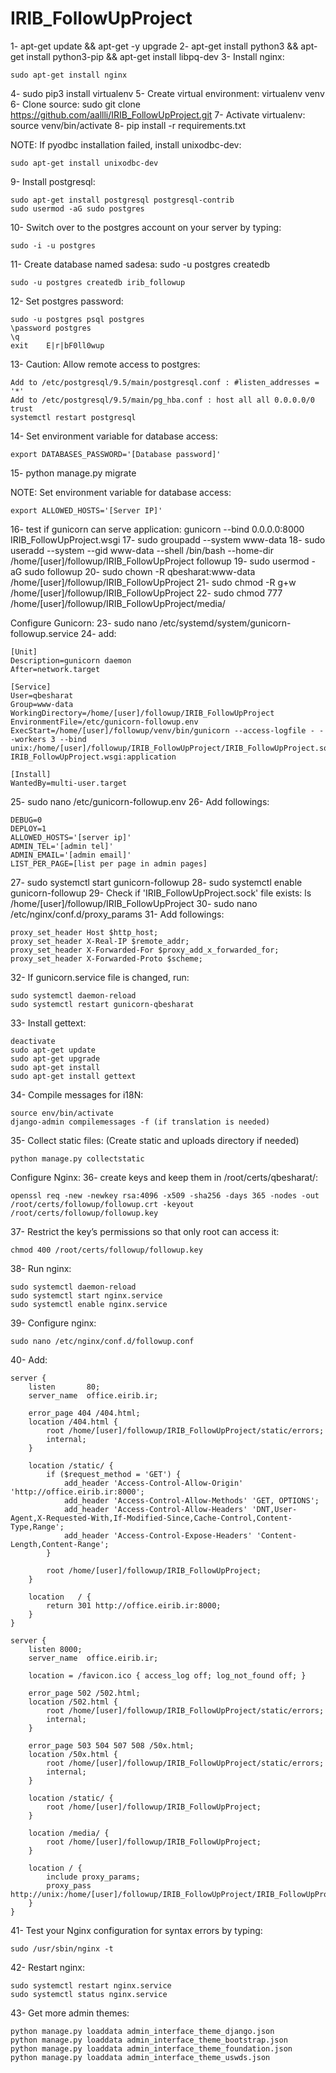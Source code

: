 # IRIB_FollowUpProject

1- apt-get update && apt-get -y upgrade
2- apt-get install python3 && apt-get install python3-pip && apt-get install libpq-dev
3- Install nginx:

    sudo apt-get install nginx

4- sudo pip3 install virtualenv
5- Create virtual environment: virtualenv venv
6- Clone source: sudo git clone https://github.com/aallli/IRIB_FollowUpProject.git
7- Activate virtualenv: source venv/bin/activate
8- pip install -r requirements.txt

NOTE: If pyodbc installation failed, install unixodbc-dev:

    sudo apt-get install unixodbc-dev
    
9- Install postgresql:

    sudo apt-get install postgresql postgresql-contrib
    sudo usermod -aG sudo postgres

10- Switch over to the postgres account on your server by typing:
    
    sudo -i -u postgres

11- Create database named sadesa: sudo -u postgres createdb

    sudo -u postgres createdb irib_followup

12- Set postgres password: 
    
    sudo -u postgres psql postgres
    \password postgres
    \q
    exit    E|r|bF0ll0wup

13- Caution: Allow remote access to postgres:
    
    Add to /etc/postgresql/9.5/main/postgresql.conf : #listen_addresses = '*'
    Add to /etc/postgresql/9.5/main/pg_hba.conf : host all all 0.0.0.0/0 trust
    systemctl restart postgresql

14- Set environment variable for database access: 

    export DATABASES_PASSWORD='[Database password]'

15- python manage.py migrate

NOTE: Set environment variable for database access: 

    export ALLOWED_HOSTS='[Server IP]'
    
16- test if gunicorn can serve application: gunicorn --bind 0.0.0.0:8000 IRIB_FollowUpProject.wsgi
17- sudo groupadd --system www-data
18- sudo useradd --system --gid www-data --shell /bin/bash --home-dir /home/[user]/followup/IRIB_FollowUpProject followup
19- sudo usermod -aG sudo followup
20- sudo chown -R qbesharat:www-data /home/[user]/followup/IRIB_FollowUpProject
21- sudo chmod -R g+w /home/[user]/followup/IRIB_FollowUpProject
22- sudo chmod 777 /home/[user]/followup/IRIB_FollowUpProject/media/

Configure Gunicorn:
23- sudo nano /etc/systemd/system/gunicorn-followup.service
24- add:
    
    [Unit]
    Description=gunicorn daemon
    After=network.target
    
    [Service]
    User=qbesharat
    Group=www-data
    WorkingDirectory=/home/[user]/followup/IRIB_FollowUpProject
    EnvironmentFile=/etc/gunicorn-followup.env
    ExecStart=/home/[user]/followup/venv/bin/gunicorn --access-logfile - --workers 3 --bind unix:/home/[user]/followup/IRIB_FollowUpProject/IRIB_FollowUpProject.sock IRIB_FollowUpProject.wsgi:application
    
    [Install]
    WantedBy=multi-user.target
        
25- sudo nano /etc/gunicorn-followup.env
26- Add followings:
    
    DEBUG=0
    DEPLOY=1
    ALLOWED_HOSTS='[server ip]'
    ADMIN_TEL='[admin tel]'
    ADMIN_EMAIL='[admin email]'
    LIST_PER_PAGE=[list per page in admin pages]
    
27- sudo systemctl start gunicorn-followup
28- sudo systemctl enable gunicorn-followup
29- Check if 'IRIB_FollowUpProject.sock' file exists: ls /home/[user]/followup/IRIB_FollowUpProject
30- sudo nano /etc/nginx/conf.d/proxy_params
31- Add followings:

    proxy_set_header Host $http_host;
    proxy_set_header X-Real-IP $remote_addr;
    proxy_set_header X-Forwarded-For $proxy_add_x_forwarded_for;
    proxy_set_header X-Forwarded-Proto $scheme;

32- If gunicorn.service file is changed, run:

    sudo systemctl daemon-reload
    sudo systemctl restart gunicorn-qbesharat

33- Install gettext:

    deactivate
    sudo apt-get update
    sudo apt-get upgrade
    sudo apt-get install
    sudo apt-get install gettext

34- Compile messages for i18N:
    
    source env/bin/activate
    django-admin compilemessages -f (if translation is needed)

35- Collect static files: (Create static and uploads directory if needed)
 
    python manage.py collectstatic

Configure Nginx:
36- create keys and keep them in /root/certs/qbesharat/:
    
    openssl req -new -newkey rsa:4096 -x509 -sha256 -days 365 -nodes -out /root/certs/followup/followup.crt -keyout /root/certs/followup/followup.key

37- Restrict the key’s permissions so that only root can access it:
    
    chmod 400 /root/certs/followup/followup.key


38- Run nginx:

    sudo systemctl daemon-reload
    sudo systemctl start nginx.service
    sudo systemctl enable nginx.service
    
39- Configure nginx:

    sudo nano /etc/nginx/conf.d/followup.conf

40- Add:
    
    server {
        listen       80;
        server_name  office.eirib.ir;
    
        error_page 404 /404.html;
        location /404.html {
            root /home/[user]/followup/IRIB_FollowUpProject/static/errors;
            internal;
        }
    
        location /static/ {
            if ($request_method = 'GET') {
                add_header 'Access-Control-Allow-Origin' 'http://office.eirib.ir:8000';
                add_header 'Access-Control-Allow-Methods' 'GET, OPTIONS';
                add_header 'Access-Control-Allow-Headers' 'DNT,User-Agent,X-Requested-With,If-Modified-Since,Cache-Control,Content-Type,Range';
                add_header 'Access-Control-Expose-Headers' 'Content-Length,Content-Range';
            }
    
            root /home/[user]/followup/IRIB_FollowUpProject;
        }
    
        location   / {
            return 301 http://office.eirib.ir:8000;
        }
    }
    
    server {
        listen 8000;
        server_name  office.eirib.ir;
    
        location = /favicon.ico { access_log off; log_not_found off; }
    
        error_page 502 /502.html;
        location /502.html {
            root /home/[user]/followup/IRIB_FollowUpProject/static/errors;
            internal;
        }
    
        error_page 503 504 507 508 /50x.html;
        location /50x.html {
            root /home/[user]/followup/IRIB_FollowUpProject/static/errors;
            internal;
        }
    
        location /static/ {
            root /home/[user]/followup/IRIB_FollowUpProject;
        }
    
        location /media/ {
            root /home/[user]/followup/IRIB_FollowUpProject;
        }
    
        location / {
            include proxy_params;
            proxy_pass http://unix:/home/[user]/followup/IRIB_FollowUpProject/IRIB_FollowUpProject.sock;
        }
    }

41- Test your Nginx configuration for syntax errors by typing: 

    sudo /usr/sbin/nginx -t

42- Restart nginx:

    sudo systemctl restart nginx.service
    sudo systemctl status nginx.service

43- Get more admin themes:
    
    python manage.py loaddata admin_interface_theme_django.json
    python manage.py loaddata admin_interface_theme_bootstrap.json
    python manage.py loaddata admin_interface_theme_foundation.json
    python manage.py loaddata admin_interface_theme_uswds.json